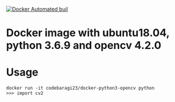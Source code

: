 [![Docker Automated buil](https://img.shields.io/docker/automated/jjanzic/docker-python3-opencv.svg)]()

# Docker image with ubuntu18.04, python 3.6.9 and opencv 4.2.0

# Usage

    docker run -it codebaragi23/docker-python3-opencv python
    >>> import cv2